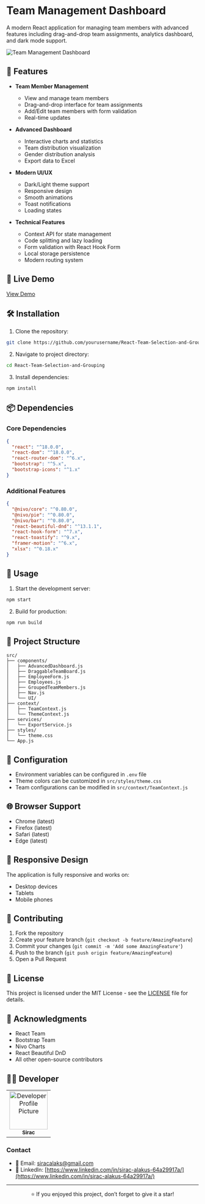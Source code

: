 # Team Management Dashboard

A modern React application for managing team members with advanced features including drag-and-drop team assignments, analytics dashboard, and dark mode support.

![Team Management Dashboard](screenshot.png)

## 🌟 Features

- **Team Member Management**
  - View and manage team members
  - Drag-and-drop interface for team assignments
  - Add/Edit team members with form validation
  - Real-time updates

- **Advanced Dashboard**
  - Interactive charts and statistics
  - Team distribution visualization
  - Gender distribution analysis
  - Export data to Excel

- **Modern UI/UX**
  - Dark/Light theme support
  - Responsive design
  - Smooth animations
  - Toast notifications
  - Loading states

- **Technical Features**
  - Context API for state management
  - Code splitting and lazy loading
  - Form validation with React Hook Form
  - Local storage persistence
  - Modern routing system

## 🚀 Live Demo

[View Demo](https://your-netlify-url.netlify.app)

## 🛠️ Installation

1. Clone the repository:
```bash
git clone https://github.com/yourusername/React-Team-Selection-and-Grouping.git
```

2. Navigate to project directory:
```bash
cd React-Team-Selection-and-Grouping
```

3. Install dependencies:
```bash
npm install
```

## 📦 Dependencies

### Core Dependencies
```json
{
  "react": "^18.0.0",
  "react-dom": "^18.0.0",
  "react-router-dom": "^6.x",
  "bootstrap": "^5.x",
  "bootstrap-icons": "^1.x"
}
```

### Additional Features
```json
{
  "@nivo/core": "^0.80.0",
  "@nivo/pie": "^0.80.0",
  "@nivo/bar": "^0.80.0",
  "react-beautiful-dnd": "^13.1.1",
  "react-hook-form": "^7.x",
  "react-toastify": "^9.x",
  "framer-motion": "^6.x",
  "xlsx": "^0.18.x"
}
```

## 🚀 Usage

1. Start the development server:
```bash
npm start
```

2. Build for production:
```bash
npm run build
```

## 🎯 Project Structure

```
src/
├── components/
│   ├── AdvancedDashboard.js
│   ├── DraggableTeamBoard.js
│   ├── EmployeeForm.js
│   ├── Employees.js
│   ├── GroupedTeamMembers.js
│   ├── Nav.js
│   └── UI/
├── context/
│   ├── TeamContext.js
│   └── ThemeContext.js
├── services/
│   └── ExportService.js
├── styles/
│   └── theme.css
└── App.js
```

## 🔧 Configuration

- Environment variables can be configured in `.env` file
- Theme colors can be customized in `src/styles/theme.css`
- Team configurations can be modified in `src/context/TeamContext.js`

## 🌐 Browser Support

- Chrome (latest)
- Firefox (latest)
- Safari (latest)
- Edge (latest)

## 📱 Responsive Design

The application is fully responsive and works on:
- Desktop devices
- Tablets
- Mobile phones

## 🤝 Contributing

1. Fork the repository
2. Create your feature branch (`git checkout -b feature/AmazingFeature`)
3. Commit your changes (`git commit -m 'Add some AmazingFeature'`)
4. Push to the branch (`git push origin feature/AmazingFeature`)
5. Open a Pull Request

## 📝 License

This project is licensed under the MIT License - see the [LICENSE](LICENSE) file for details.

## 🙏 Acknowledgments

- React Team
- Bootstrap Team
- Nivo Charts
- React Beautiful DnD
- All other open-source contributors

## 👨‍💻 Developer

<table>
  <tr>
    <td align="center">
      <a href="https://github.com/siracalaks">
        <img src="https://github.com/siracalaks.png" width="100px;" alt="Developer Profile Picture"/>
        <br />
        <sub><b>Sirac</b></sub>
      </a>
    </td>
  </tr>
</table>

### Contact
- 📧 Email: [siracalaks@gmail.com](mailto:email@example.com)
- 💼 LinkedIn: [https://www.linkedin.com/in/sirac-alakus-64a29917a/](https://www.linkedin.com/in/sirac-alakus-64a29917a/)

---

<div align="center">

⭐️ If you enjoyed this project, don’t forget to give it a star!

</div>

